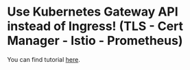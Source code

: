 # Use Kubernetes Gateway API instead of Ingress! (TLS - Cert Manager - Istio - Prometheus)

You can find tutorial [here](https://youtu.be/nJUzGJQR3tM).
